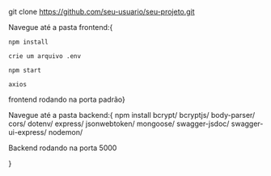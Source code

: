 git clone https://github.com/seu-usuario/seu-projeto.git

Navegue até a pasta frontend:{

    npm install

    crie um arquivo .env

    npm start
    
    axios

frontend rodando na porta padrão}


Navegue até a pasta backend:{
    npm install
    bcrypt/
    bcryptjs/
    body-parser/
    cors/
    dotenv/
    express/
    jsonwebtoken/
    mongoose/
    swagger-jsdoc/
    swagger-ui-express/
    nodemon/

Backend rodando na porta 5000

}


